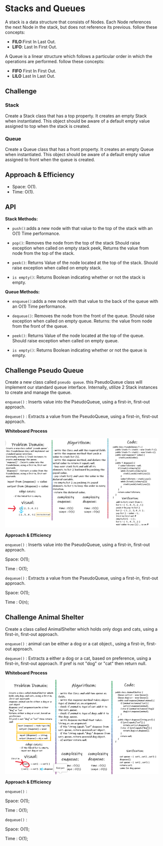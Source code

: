 # Stacks and Queues

A stack is a data structure that consists of Nodes. Each Node references the next Node in the stack, but does not reference its previous. follow these concepts:

- **FILO**:First In Last Out.
- **LIFO**: Last In First Out.

A Queue is a linear structure which follows a particular order in which the operations are performed. follow these concepts:

- **FIFO** First In First Out.
- **LILO** Last In Last Out.

## Challenge

### **Stack**

Create a Stack class that has a top property. It creates an empty Stack when instantiated.
This object should be aware of a default empty value assigned to top when the stack is created.

### **Queue**

Create a Queue class that has a front property. It creates an empty Queue when instantiated.
This object should be aware of a default empty value assigned to front when the queue is created.

## Approach & Efficiency

- Space: O(1).
- Time: O(1).

## API

**Stack Methods:**

- `push()`:adds a new node with that value to the top of the stack with an O(1) Time performance.

- `pop()`: Removes the node from the top of the stack Should raise exception when called on empty stack
  peek, Returns the value from node from the top of the stack.

- `peek()`: Returns Value of the node located at the top of the stack. Should raise exception when called on empty stack.

- `is empty()`: Returns Boolean indicating whether or not the stack is empty.

**Queue Methods:**

- `enqueue()`:adds a new node with that value to the back of the queue with an O(1) Time performance.

- `dequeue()`: Removes the node from the front of the queue. Should raise exception when called on empty queue. Returns: the value from node from the front of the queue.

- `peek()`: Returns Value of the node located at the top of the queue. Should raise exception when called on empty queue.

- `is empty()`: Returns Boolean indicating whether or not the queue is empty.

## Challenge Pseudo Queue

Create a new class called `pseudo queue`.
this PseudoQueue class will implement our standard queue interface.
Internally, utilize 2 Stack instances to create and manage the queue.

`enqueue()` : Inserts value into the PseudoQueue, using a first-in, first-out approach.

`dequeue()` : Extracts a value from the PseudoQueue, using a first-in, first-out approach.

**Whiteboard Process**

![stack-and-queue](./img/stack-queue-pseudo.png)

**Approach & Efficiency**

`enqueue()` : Inserts value into the PseudoQueue, using a first-in, first-out approach.

Space: O(1);

Time : O(1);

`dequeue()` : Extracts a value from the PseudoQueue, using a first-in, first-out approach.

Space: O(1);

Time : O(n);

## Challenge Animal Shelter

Create a class called AnimalShelter which holds only dogs and cats, using a first-in, first-out approach.

`enqueue()` : animal can be either a dog or a cat object., using a first-in, first-out approach.

`dequeue()` : Extracts a either a dog or a cat, based on preference, using a first-in, first-out approach.
If pref is not "dog" or "cat" then return null.

**Whiteboard Process**

![stack-and-queue](./img/AnimalShelter.png)

**Approach & Efficiency**

`enqueue()` :

Space: O(1);

Time : O(1);

`dequeue()` :

Space: O(1);

Time : O(1);
